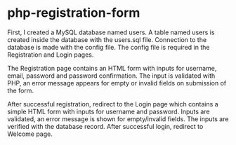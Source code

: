 # php-registration-form

First, I created a MySQL database named users. A table named users is created inside the database with the users.sql file. Connection to the database is made with the config file. The config file is required in the Registration and Login pages.

The Registration page contains an HTML form with inputs for username, email, password and password confirmation. The input is validated with PHP, an error message appears for empty or invalid fields on submission of the form.

After successful registration, redirect to the Login page which contains a simple HTML form with inputs for username and password. Inputs are validated, an error message is shown for empty/invalid fields. The inputs are verified with the database record. After successful login, redirect to Welcome page.
